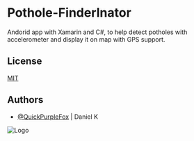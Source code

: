 
# Pothole-FinderInator
Andorid app with Xamarin and C#, to help detect potholes with accelerometer and display it on map with GPS support.




## License

[MIT](https://choosealicense.com/licenses/mit/)


## Authors

- [@QuickPurpleFox](https://github.com/QuickPurpleFox) | Daniel K


![Logo](https://dev-to-uploads.s3.amazonaws.com/uploads/articles/th5xamgrr6se0x5ro4g6.png)


